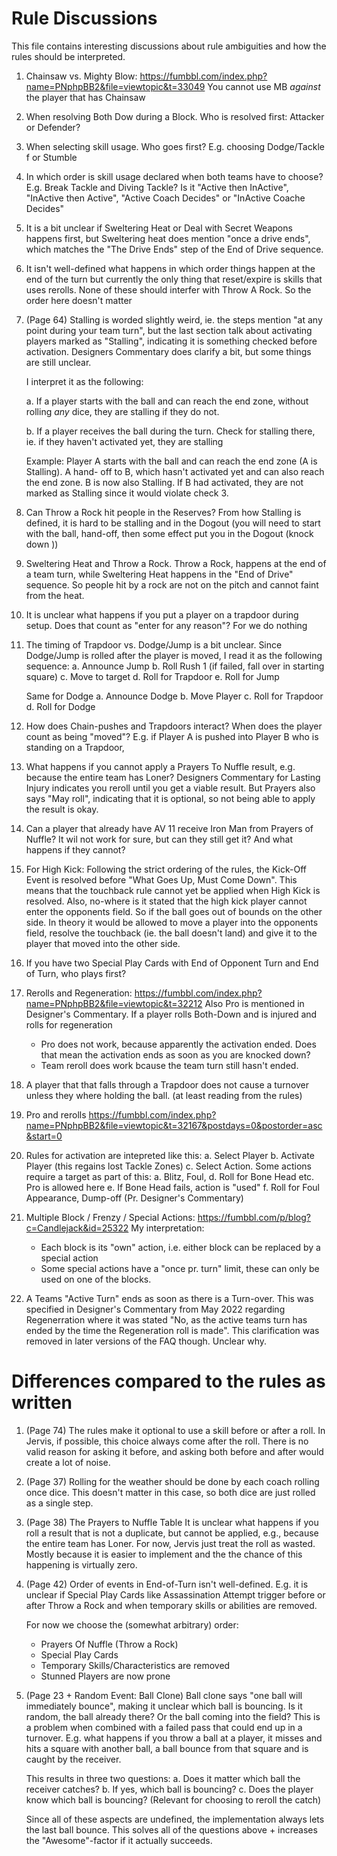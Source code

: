# Rule Discussions

This file contains interesting discussions about rule ambiguities and how the rules should be
interpreted.

1. Chainsaw vs. Mighty Blow: https://fumbbl.com/index.php?name=PNphpBB2&file=viewtopic&t=33049
   You cannot use MB _against_ the player that has Chainsaw

2. When resolving Both Dow during a Block. Who is resolved first: Attacker or Defender?

3. When selecting skill usage. Who goes first? E.g. choosing Dodge/Tackle f or Stumble

4. In which order is skill usage declared when both teams have to choose? E.g. Break Tackle and Diving Tackle?
   Is it "Active then InActive", "InActive then Active", "Active Coach Decides" or "InActive Coache Decides"

5. It is a bit unclear if Sweltering Heat or Deal with Secret Weapons happens first, but Sweltering heat 
   does mention "once a drive ends", which matches the "The Drive Ends" step of the End of Drive sequence.

6. It isn't well-defined what happens in which order things happen at the end of the turn
   but currently the only thing that reset/expire is skills that uses rerolls. None of these
   should interfer with Throw A Rock. So the order here doesn't matter

7. (Page 64) Stalling is worded slightly weird, ie. the steps mention "at any point during your team
   turn", but the last section talk about activating players marked as "Stalling", indicating
   it is something checked before activation. Designers Commentary does clarify a bit, but some things are
   still unclear. 

   I interpret it as the following:

   a. If a player starts with the ball and can reach the end zone, without rolling _any_
      dice, they are stalling if they do not.

   b. If a player receives the ball during the turn. Check for stalling there, ie. if they
      haven't activated yet, they are stalling

   Example: Player A starts with the ball and can reach the end zone (A is Stalling). A hand-
   off to B, which hasn't activated yet and can also reach the end zone. B is now also Stalling.
   If B had activated, they are not marked as Stalling since it would violate check 3.

8. Can Throw a Rock hit people in the Reserves? From how Stalling is defined, it is hard to be stalling
   and in the Dogout (you will need to start with the ball, hand-off, then some effect put you in the 
   Dogout (knock down ))

9. Sweltering Heat and Throw a Rock. Throw a Rock, happens at the end of a team turn, while Sweltering
   Heat happens in the "End of Drive" sequence. So people hit by a rock are not on the pitch and cannot
   faint from the heat. 

10. It is unclear what happens if you put a player on a trapdoor during setup. Does that count 
    as "enter for any reason"? For we do nothing

11. The timing of Trapdoor vs. Dodge/Jump is a bit unclear. Since Dodge/Jump is rolled after the player
    is moved, I read it as the following sequence:
    a. Announce Jump
    b. Roll Rush 1 (if failed, fall over in starting square)
    c. Move to target
    d. Roll for Trapdoor
    e. Roll for Jump

    Same for Dodge
    a. Announce Dodge
    b. Move Player
    c. Roll for Trapdoor
    d. Roll for Dodge
      
12. How does Chain-pushes and Trapdoors interact? When does the player count as being "moved"?
    E.g. if Player A is pushed into Player B who is standing on a Trapdoor, 

13. What happens if you cannot apply a Prayers To Nuffle result, e.g. because the entire team
    has Loner? Designers Commentary for Lasting Injury indicates you reroll until you get
    a viable result. But Prayers also says "May roll", indicating that it is optional, so not being
    able to apply the result is okay.

14. Can a player that already have AV 11 receive Iron Man from Prayers of Nuffle? It wil not work
    for sure, but can they still get it? And what happens if they cannot?

15. For High Kick: Following the strict ordering of the rules, the Kick-Off Event is resolved 
    before "What Goes Up, Must Come Down". This means that the touchback rule cannot
    yet be applied when High Kick is resolved. Also, no-where is it stated that
    the high kick player cannot enter the opponents field. So if the ball goes out of bounds
    on the other side. In theory it would be allowed to move a player into the opponents field, 
    resolve the touchback (ie. the ball doesn't land) and give it to the player that moved into the 
    other side.

16. If you have two Special Play Cards with End of Opponent Turn and End of Turn, who plays first?

17. Rerolls and Regeneration: https://fumbbl.com/index.php?name=PNphpBB2&file=viewtopic&t=32212
    Also Pro is mentioned in Designer's Commentary. 
    If a player rolls Both-Down and is injured and rolls for regeneration
       - Pro does not work, because apparently the activation ended. Does that mean the activation ends as soon as you are knocked down?
       - Team reroll does work bcause the team turn still hasn't ended.

18. A player that that falls through a Trapdoor does not cause a turnover unless they where holding the
    ball. (at least reading from the rules)

19. Pro and rerolls https://fumbbl.com/index.php?name=PNphpBB2&file=viewtopic&t=32167&postdays=0&postorder=asc&start=0

20. Rules for activation are intepreted like this:
    a. Select Player
    b. Activate Player (this regains lost Tackle Zones)
    c. Select Action. Some actions require a target as part of this:
       a. Blitz, Foul, 
    d. Roll for Bone Head etc. Pro is allowed here
    e. If Bone Head fails, action is "used"
    f. Roll for Foul Appearance, Dump-off (Pr. Designer's Commentary) 

21. Multiple Block / Frenzy / Special Actions: https://fumbbl.com/p/blog?c=Candlejack&id=25322
    My interpretation:
     - Each block is its "own" action, i.e. either block can be replaced by a special action
     - Some special actions have a "once pr. turn" limit, these can only be used on one of the
       blocks.

22. A Teams "Active Turn" ends as soon as there is a Turn-over. This was specified in Designer's Commentary
    from May 2022 regarding Regenerration where it was stated "No, as the active teams turn has ended by the time the Regeneration
    roll is made". This clarification was removed in later versions of the FAQ though. Unclear why.

# Differences compared to the rules as written

1. (Page 74) The rules make it optional to use a skill before or after a roll. In Jervis, if possible, 
   this choice always come after the roll. There is no valid reason for asking it before, and asking
   both before and after would create a lot of noise.

2. (Page 37) Rolling for the weather should be done by each coach rolling once dice. This doesn't
   matter in this case, so both dice are just rolled as a single step.

3. (Page 38) The Prayers to Nuffle Table
   It is unclear what happens if you roll a result that is not a duplicate, but cannot be
   applied, e.g., because the entire team has Loner. For now, Jervis just treat the roll as 
   wasted. Mostly because it is easier to implement and the the chance of this happening 
   is virtually zero.

4. (Page 42) Order of events in End-of-Turn isn't well-defined. E.g. it is unclear if Special Play 
    Cards like Assassination Attempt trigger before or after Throw a Rock and when temporary skills
    or abilities are removed.

    For now we choose the (somewhat arbitrary) order:
    - Prayers Of Nuffle (Throw a Rock)
    - Special Play Cards
    - Temporary Skills/Characteristics are removed
    - Stunned Players are now prone

5. (Page 23 + Random Event: Ball Clone)
    Ball clone says "one ball will immediately bounce", making it unclear which ball is
    bouncing. Is it random, the ball already there? Or the ball coming into the field?
    This is a problem when combined with a failed pass that could end up in a turnover.
    E.g. what happens if you throw a ball at a player, it misses and hits a square with
    another ball, a ball bounce from that square and is caught by the receiver. 
    
    This results in three two questions:
    a. Does it matter which ball the receiver catches?
    b. If yes, which ball is bouncing?
    c. Does the player know which ball is bouncing? (Relevant for choosing to reroll 
       the catch)

    Since all of these aspects are undefined, the implementation always lets the last ball
    bounce. This solves all of the questions above + increases the "Awesome"-factor if
    it actually succeeds.

